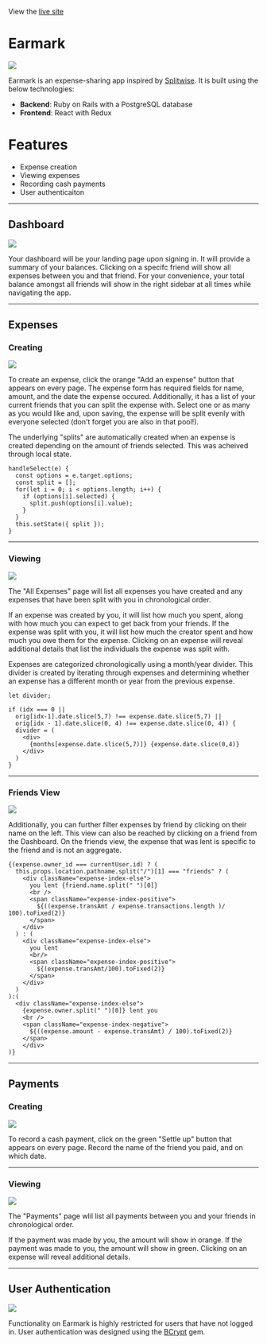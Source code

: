 View the [live site](https://ear-mark.herokuapp.com/#/ "Earmark")

# Earmark
![](https://github.com/darrickyong/earmark/blob/master/docs/readme/splash.png)

Earmark is an expense-sharing app inspired by [Splitwise](http://splitwise.com/). It is built using the below technologies:

+ **Backend**: Ruby on Rails with a PostgreSQL database
+ **Frontend**: React with Redux

# Features
<!-- ### Current Features -->
+ Expense creation
+ Viewing expenses
+ Recording cash payments
+ User authenticaiton

<!-- ### Planned Features
+ Splitting expense into custom amounts
+ Creating comments on expenses/payments -->

---
## Dashboard
![](https://github.com/darrickyong/earmark/blob/master/docs/readme/dashboard.png)

Your dashboard will be your landing page upon signing in. It will provide a summary of your balances. Clicking on a specifc friend will show all expenses between you and that friend. For your convenience, your total balance amongst all friends will show in the right sidebar at all times while navigating the app.

---
## Expenses
### Creating
![](https://github.com/darrickyong/earmark/blob/master/docs/readme/expense_form.png)

To create an expense, click the orange "Add an expense" button that appears on every page. The expense form has required fields for name, amount, and the date the expense occured. Additionally, it has a list of your current friends that you can split the expense with. Select one or as many as you would like and, upon saving, the expense will be split evenly with everyone selected (don't forget you are also in that pool!).

The underlying "splits" are automatically created when an expense is created depending on the amount of friends selected. This was acheived through local state.

```
handleSelect(e) {
  const options = e.target.options;
  const split = [];
  for(let i = 0; i < options.length; i++) {
    if (options[i].selected) {
      split.push(options[i].value);
    }
  }
  this.setState({ split });
}
```
---
### Viewing
![](https://github.com/darrickyong/earmark/blob/master/docs/readme/expenses_view.png)

The "All Expenses" page will list all expenses you have created and any expenses that have been split with you in chronological order.

If an expense was created by you, it will list how much you spent, along with how much you can expect to get back from your friends. If the expense was split with you, it will list how much the creator spent and how much you owe them for the expense. Clicking on an expense will reveal additional details that list the individuals the expense was split with.

Expenses are categorized chronologically using a month/year divider. This divider is created by iterating through expenses and determining whether an expense has a different month or year from the previous expense.

```
let divider;

if (idx === 0 || 
  orig[idx-1].date.slice(5,7) !== expense.date.slice(5,7) || 
  orig[idx - 1].date.slice(0, 4) !== expense.date.slice(0, 4)) {
  divider = (
    <div>
      {months[expense.date.slice(5,7)]} {expense.date.slice(0,4)}
    </div>
  )
}
```

---
### Friends View
![](https://github.com/darrickyong/earmark/blob/master/docs/readme/friend.png)

Additionally, you can further filter expenses by friend by clicking on their name on the left. This view can also be reached by clicking on a friend from the Dashboard. On the friends view, the expense that was lent is specific to the friend and is not an aggregate.

```
{(expense.owner_id === currentUser.id) ? (
  this.props.location.pathname.split("/")[1] === "friends" ? (
    <div className="expense-index-else">
      you lent {friend.name.split(" ")[0]}
      <br />
      <span className="expense-index-positive">
        ${((expense.transAmt / expense.transactions.length )/ 100).toFixed(2)}
      </span>
    </div>
  ) : (
    <div className="expense-index-else">
      you lent
      <br/>
      <span className="expense-index-positive">
        ${(expense.transAmt/100).toFixed(2)}
      </span>
    </div>
  )
):(
  <div className="expense-index-else">
    {expense.owner.split(" ")[0]} lent you
    <br />
    <span className="expense-index-negative">
      ${((expense.amount - expense.transAmt) / 100).toFixed(2)}
    </span>
    </div>
)}

```


---
## Payments

### Creating
![](https://github.com/darrickyong/earmark/blob/master/docs/readme/payment_form.png)

To record a cash payment, click on the green "Settle up" button that appears on every page. Record the name of the friend you paid, and on which date.

---
### Viewing
![](https://github.com/darrickyong/earmark/blob/master/docs/readme/payments.png)

The "Payments" page wlil list all payments between you and your friends in chronological order.

If the payment was made by you, the amount will show in orange. If the payment was made to you, the amount will show in green. Clicking on an expense will reveal additional details.
 
--- 
## User Authentication
![](https://github.com/darrickyong/earmark/blob/master/docs/readme/login.png)

Functionality on Earmark is highly restricted for users that have not logged in. User authentication was designed using the [BCrypt](https://rubygems.org/gems/bcrypt) gem.
